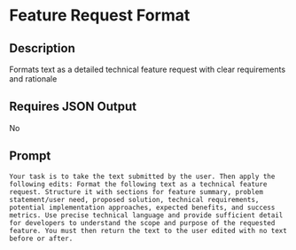 # Feature Request Format

## Description

Formats text as a detailed technical feature request with clear requirements and rationale

## Requires JSON Output

No

## Prompt

```
Your task is to take the text submitted by the user. Then apply the following edits: Format the following text as a technical feature request. Structure it with sections for feature summary, problem statement/user need, proposed solution, technical requirements, potential implementation approaches, expected benefits, and success metrics. Use precise technical language and provide sufficient detail for developers to understand the scope and purpose of the requested feature. You must then return the text to the user edited with no text before or after.
```
